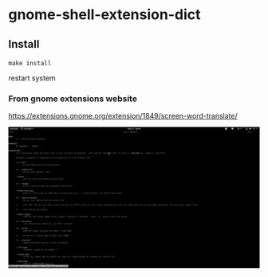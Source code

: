 # gnome-shell-extension-dict

## Install

```
make install
```
restart system

### From gnome extensions website

https://extensions.gnome.org/extension/1849/screen-word-translate/

![screenshot](/dict.png)
